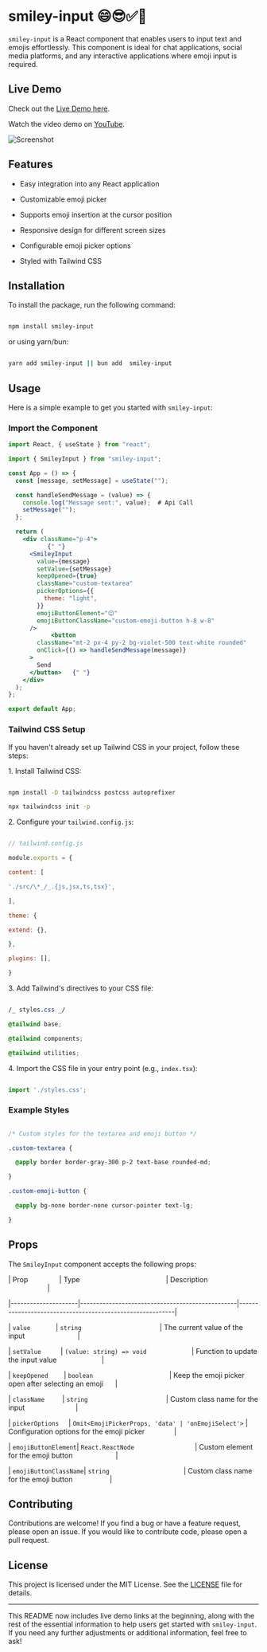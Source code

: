 # smiley-input 😄😎✅👀

`smiley-input` is a React component that enables users to input text and emojis effortlessly. This component is ideal for chat applications, social media platforms, and any interactive applications where emoji input is required.

## Live Demo

Check out the  [Live Demo here](https://smiley-input.vercel.app/).

Watch the video demo on [YouTube](https://youtu.be/PTPCZTBhw9Y).

![Screenshot](https://raw.githubusercontent.com/awebcode/smiley-input/master/src/assets/smiley-input.png)

## Features

- Easy integration into any React application

- Customizable emoji picker

- Supports emoji insertion at the cursor position

- Responsive design for different screen sizes

- Configurable emoji picker options

- Styled with Tailwind CSS

## Installation

To install the package, run the following command:

```bash

npm install smiley-input

```

or using yarn/bun:

```bash

yarn add smiley-input || bun add  smiley-input

```

## Usage

Here is a simple example to get you started with `smiley-input`:

### Import the Component

```jsx
import React, { useState } from "react";

import { SmileyInput } from "smiley-input";

const App = () => {
  const [message, setMessage] = useState("");

  const handleSendMessage = (value) => {
    console.log("Message sent:", value);  # Api Call
    setMessage("");
  };

  return (
    <div className="p-4">
           {" "}
      <SmileyInput
        value={message}
        setValue={setMessage}
        keepOpened={true}
        className="custom-textarea"
        pickerOptions={{
          theme: "light",
        }}
        emojiButtonElement="😊"
        emojiButtonClassName="custom-emoji-button h-8 w-8"
      />
            <button
        className="mt-2 px-4 py-2 bg-violet-500 text-white rounded"
        onClick={() => handleSendMessage(message)}
      >
        Send
      </button>   {" "}
    </div>
  );
};

export default App;
```

### Tailwind CSS Setup

If you haven't already set up Tailwind CSS in your project, follow these steps:

1\. Install Tailwind CSS:

```bash

npm install -D tailwindcss postcss autoprefixer

npx tailwindcss init -p

```

2\. Configure your `tailwind.config.js`:

```js

// tailwind.config.js

module.exports = {

content: [

'./src/\*_/_.{js,jsx,ts,tsx}',

],

theme: {

extend: {},

},

plugins: [],

}

```

3\. Add Tailwind's directives to your CSS file:

```css

/_ styles.css _/

@tailwind base;

@tailwind components;

@tailwind utilities;

```

4\. Import the CSS file in your entry point (e.g., `index.tsx`):

```jsx

import './styles.css';

```

### Example Styles

```css

/* Custom styles for the textarea and emoji button */

.custom-textarea {

  @apply border border-gray-300 p-2 text-base rounded-md;

}

.custom-emoji-button {

  @apply bg-none border-none cursor-pointer text-lg;

}

```

## Props

The `SmileyInput` component accepts the following props:

| Prop                | Type                                            | Description                                              |

|---------------------|-------------------------------------------------|----------------------------------------------------------|

| `value`             | `string`                                        | The current value of the input                           |

| `setValue`          | `(value: string) => void`                       | Function to update the input value                       |

| `keepOpened`        | `boolean`                                       | Keep the emoji picker open after selecting an emoji      |

| `className`         | `string`                                        | Custom class name for the input                          |

| `pickerOptions`     | `Omit<EmojiPickerProps, 'data' | 'onEmojiSelect'>` | Configuration options for the emoji picker               |

| `emojiButtonElement`| `React.ReactNode`                               | Custom element for the emoji button                      |

| `emojiButtonClassName`| `string`                                      | Custom class name for the emoji button                   |

## Contributing

Contributions are welcome! If you find a bug or have a feature request, please open an issue. If you would like to contribute code, please open a pull request.

## License

This project is licensed under the MIT License. See the [LICENSE](./LICENSE) file for details.

---

This README now includes live demo links at the beginning, along with the rest of the essential information to help users get started with `smiley-input`. If you need any further adjustments or additional information, feel free to ask!
